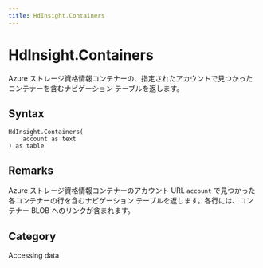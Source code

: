 ```yaml
---
title: HdInsight.Containers
---
```


# HdInsight.Containers


Azure ストレージ資格情報コンテナーの、指定されたアカウントで見つかったコンテナーを含むナビゲーション テーブルを返します。


## Syntax

```powerquery
HdInsight.Containers(
    account as text
) as table
```


## Remarks

Azure ストレージ資格情報コンテナーのアカウント URL <code>account</code> で見つかった各コンテナーの行を含むナビゲーション テーブルを返します。各行には、コンテナー BLOB へのリンクが含まれます。



## Category
Accessing data

